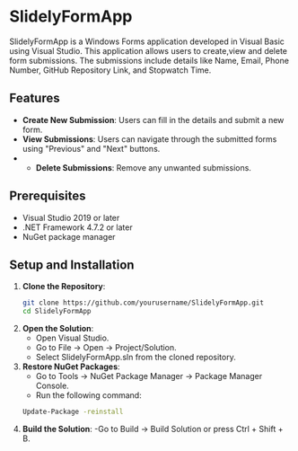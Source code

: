 # SlidelyFormApp

SlidelyFormApp is a Windows Forms application developed in Visual Basic using Visual Studio. This application allows users to create,view and delete form submissions. The submissions include details like Name, Email, Phone Number, GitHub Repository Link, and Stopwatch Time.

## Features

- **Create New Submission**: Users can fill in the details and submit a new form.
- **View Submissions**: Users can navigate through the submitted forms using "Previous" and "Next" buttons.
- - **Delete Submissions**: Remove any unwanted submissions.

## Prerequisites

- Visual Studio 2019 or later
- .NET Framework 4.7.2 or later
- NuGet package manager

## Setup and Installation

1. **Clone the Repository**:
   ```bash
   git clone https://github.com/yourusername/SlidelyFormApp.git
   cd SlidelyFormApp
   ```
2. **Open the Solution**:
   - Open Visual Studio.
   - Go to File -> Open -> Project/Solution.
   - Select SlidelyFormApp.sln from the cloned repository.
3. **Restore NuGet Packages**:
   - Go to Tools -> NuGet Package Manager -> Package Manager Console.
   - Run the following command:
   ```bash
   Update-Package -reinstall
   ```
4. **Build the Solution**:
   -Go to Build -> Build Solution or press Ctrl + Shift + B.
